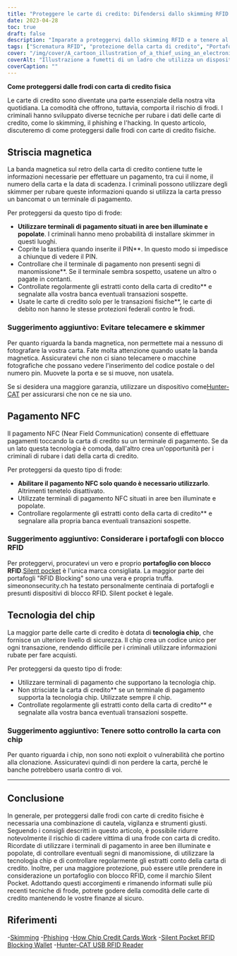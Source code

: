 ```yaml
---
title: "Proteggere le carte di credito: Difendersi dallo skimming RFID e dagli attacchi fisici per la protezione delle informazioni personali"
date: 2023-04-28
toc: true
draft: false
description: "Imparate a proteggervi dallo skimming RFID e a tenere al sicuro i dati della vostra carta di credito con questi semplici consigli."
tags: ["Scrematura RFID", "protezione della carta di credito", "Portafogli con blocco RFID", "carte di credito con chip", "phishing", "sicurezza informatica", "furto d'identità", "privacy", "pagamenti senza contatto", "pagamenti mobili", "sicurezza finanziaria", "carte intelligenti", "NFC", "crittografia", "protezione dei dati", "Lettori RFID", "Tecnologia RFID", "borseggio elettronico", "tasca silenziosa", "cacciatore-gatto"]
cover: "/img/cover/A_cartoon_illustration_of_a_thief_using_an_electronic_device.png"
coverAlt: "Illustrazione a fumetti di un ladro che utilizza un dispositivo elettronico per rubare i dati della carta di credito dal portafoglio di una persona."
coverCaption: ""
---
```


**Come proteggersi dalle frodi con carta di credito fisica**

Le carte di credito sono diventate una parte essenziale della nostra vita quotidiana. La comodità che offrono, tuttavia, comporta il rischio di frodi. I criminali hanno sviluppato diverse tecniche per rubare i dati delle carte di credito, come lo skimming, il phishing e l'hacking. In questo articolo, discuteremo di come proteggersi dalle frodi con carte di credito fisiche.

## Striscia magnetica

La banda magnetica sul retro della carta di credito contiene tutte le informazioni necessarie per effettuare un pagamento, tra cui il nome, il numero della carta e la data di scadenza. I criminali possono utilizzare degli skimmer per rubare queste informazioni quando si utilizza la carta presso un bancomat o un terminale di pagamento.

Per proteggersi da questo tipo di frode:

- **Utilizzare terminali di pagamento situati in aree ben illuminate e popolate**. I criminali hanno meno probabilità di installare skimmer in questi luoghi.
- Coprite la tastiera quando inserite il PIN**. In questo modo si impedisce a chiunque di vedere il PIN.
- Controllare che il terminale di pagamento non presenti segni di manomissione**. Se il terminale sembra sospetto, usatene un altro o pagate in contanti.
- Controllate regolarmente gli estratti conto della carta di credito** e segnalate alla vostra banca eventuali transazioni sospette.
- Usate le carte di credito solo per le transazioni fisiche**, le carte di debito non hanno le stesse protezioni federali contro le frodi.

### Suggerimento aggiuntivo: Evitare telecamere e skimmer

Per quanto riguarda la banda magnetica, non permettete mai a nessuno di fotografare la vostra carta. Fate molta attenzione quando usate la banda magnetica. Assicuratevi che non ci siano telecamere o macchine fotografiche che possano vedere l'inserimento del codice postale o del numero pin. Muovete la porta e se si muove, non usatela.

Se si desidera una maggiore garanzia, utilizzare un dispositivo come[Hunter-CAT](https://hackerwarehouse.com/product/hunter-cat/) per assicurarsi che non ce ne sia uno.

## Pagamento NFC

Il pagamento NFC (Near Field Communication) consente di effettuare pagamenti toccando la carta di credito su un terminale di pagamento. Se da un lato questa tecnologia è comoda, dall'altro crea un'opportunità per i criminali di rubare i dati della carta di credito.

Per proteggersi da questo tipo di frode:

- **Abilitare il pagamento NFC solo quando è necessario utilizzarlo**. Altrimenti tenetelo disattivato.
- Utilizzate terminali di pagamento NFC situati in aree ben illuminate e popolate.
- Controllare regolarmente gli estratti conto della carta di credito** e segnalare alla propria banca eventuali transazioni sospette.

### Suggerimento aggiuntivo: Considerare i portafogli con blocco RFID

Per proteggervi, procuratevi un vero e proprio **portafoglio con blocco RFID**.[Silent pocket](https://amzn.to/421J6o6) è l'unica marca consigliata. La maggior parte dei portafogli "RFID Blocking" sono una vera e propria truffa. simeononsecurity.ch ha testato personalmente centinaia di portafogli e presunti dispositivi di blocco RFID. Silent pocket è legale.

## Tecnologia del chip

La maggior parte delle carte di credito è dotata di **tecnologia chip**, che fornisce un ulteriore livello di sicurezza. Il chip crea un codice unico per ogni transazione, rendendo difficile per i criminali utilizzare informazioni rubate per fare acquisti.

Per proteggersi da questo tipo di frode:

- Utilizzare terminali di pagamento che supportano la tecnologia chip.
- Non strisciate la carta di credito** se un terminale di pagamento supporta la tecnologia chip. Utilizzate sempre il chip.
- Controllate regolarmente gli estratti conto della carta di credito** e segnalate alla vostra banca eventuali transazioni sospette.

### Suggerimento aggiuntivo: Tenere sotto controllo la carta con chip

Per quanto riguarda i chip, non sono noti exploit o vulnerabilità che portino alla clonazione. Assicuratevi quindi di non perdere la carta, perché le banche potrebbero usarla contro di voi.

______

## Conclusione

In generale, per proteggersi dalle frodi con carte di credito fisiche è necessaria una combinazione di cautela, vigilanza e strumenti giusti. Seguendo i consigli descritti in questo articolo, è possibile ridurre notevolmente il rischio di cadere vittima di una frode con carta di credito. Ricordate di utilizzare i terminali di pagamento in aree ben illuminate e popolate, di controllare eventuali segni di manomissione, di utilizzare la tecnologia chip e di controllare regolarmente gli estratti conto della carta di credito. Inoltre, per una maggiore protezione, può essere utile prendere in considerazione un portafoglio con blocco RFID, come il marchio Silent Pocket. Adottando questi accorgimenti e rimanendo informati sulle più recenti tecniche di frode, potrete godere della comodità delle carte di credito mantenendo le vostre finanze al sicuro.


## Riferimenti

-[Skimming](https://www.investopedia.com/terms/s/skimming.asp) 
-[Phishing](https://www.investopedia.com/terms/p/phishing.asp) 
-[How Chip Credit Cards Work](https://www.creditkarma.com/credit-cards/i/chip-credit-cards-work)
-[Silent Pocket RFID Blocking Wallet](https://amzn.to/421J6o6) 
-[Hunter-CAT USB RFID Reader](https://hackerwarehouse.com/product/hunter-cat/)